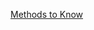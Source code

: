 
[Methods to Know](https://medium.com/@nazmul.dev/most-used-javascript-array-methods-you-should-know-1f9c0100d6e)
